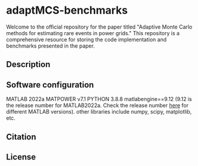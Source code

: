 # adaptMCS-benchmarks
Welcome to the official repository for the paper titled "Adaptive Monte Carlo methods for estimating rare events in power grids." This repository is a comprehensive resource for storing the code implementation and benchmarks presented in the paper.
## Description
## Software configuration
MATLAB 2022a 
MATPOWER v7.1
PYTHON 3.8.8
  matlabengine==9.12 (9.12 is the release number for MATLAB2022a. Check the release number [here](https://en.wikipedia.org/wiki/MATLAB) for different MATLAB versions).
  other libraries include numpy, scipy, matplotlib, etc.
## Citation
## License
